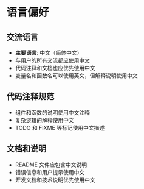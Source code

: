 # 语言偏好

## 交流语言
- **主要语言**: 中文（简体中文）
- 与用户的所有交流都应使用中文
- 代码注释和文档也应优先使用中文
- 变量名和函数名可以使用英文，但解释说明使用中文

## 代码注释规范
- 组件和函数的说明使用中文注释
- 复杂逻辑的解释使用中文
- TODO 和 FIXME 等标记使用中文描述

## 文档和说明
- README 文件应包含中文说明
- 错误信息和用户提示使用中文
- 开发文档和技术说明优先使用中文